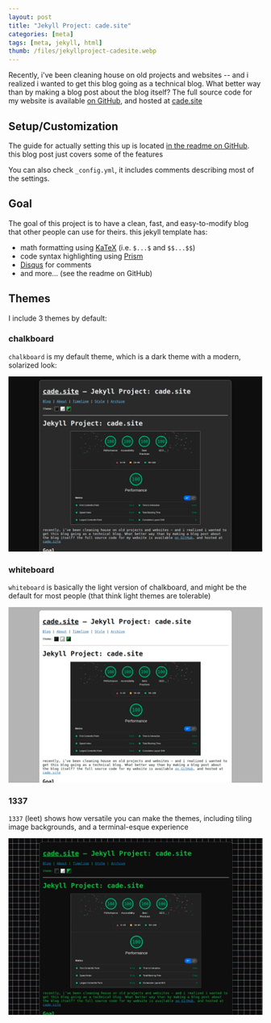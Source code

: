 ```yaml
---
layout: post
title: "Jekyll Project: cade.site"
categories: [meta]
tags: [meta, jekyll, html]
thumb: /files/jekyllproject-cadesite.webp
---
```


Recently, i've been cleaning house on old projects and websites -- and i realized i wanted to get this blog going as a technical blog. What better way than by making a blog post about the blog itself? The full source code for my website is available [on GitHub](https://github.com/cadebrown/cadebrown.github.io), and hosted at [cade.site](https://cade.site)


<!--more-->

## Setup/Customization

The guide for actually setting this up is located [in the readme on GitHub](https://github.com/cadebrown/cadebrown.github.io#readme). this blog post just covers some of the features

You can also check `_config.yml`, it includes comments describing most of the settings.

## Goal

The goal of this project is to have a clean, fast, and easy-to-modify blog that other people can use for theirs. this jekyll template has:

  * math formatting using [KaTeX](https://www.katex.org/) (i.e. `$...$` and `$$...$$`)
  * code syntax highlighting using [Prism](https://prismjs.com/)
  * [Disqus](https://disqus.com/) for comments
  * and more... (see the readme on GitHub)


## Themes

I include 3 themes by default:

### chalkboard

`chalkboard` is my default theme, which is a dark theme with a modern, solarized look:

![chalkboard theme](/files/themess-chalkboard.webp)

### whiteboard

`whiteboard` is basically the light version of chalkboard, and might be the default for most people (that think light themes are tolerable)

![whiteboard theme](/files/themess-whiteboard.webp)


### 1337

`1337` (leet) shows how versatile you can make the themes, including tiling image backgrounds, and a terminal-esque experience

![1337 theme](/files/themess-1337.webp)


